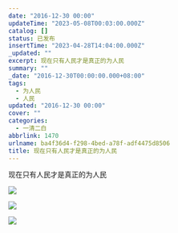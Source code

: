 ```yaml
---
date: "2016-12-30 00:00"
updateTime: "2023-05-08T00:03:00.000Z"
catalog: []
status: 已发布
insertTime: "2023-04-28T14:04:00.000Z"
_updated: ""
excerpt: 现在只有人民才是真正的为人民
summary: ""
_date: "2016-12-30T00:00:00.000+08:00"
tags:
  - 为人民
  - 人民
updated: "2016-12-30 00:00"
cover: ""
categories:
  - 一清二白
abbrlink: 1470
urlname: ba4f36d4-f298-4bed-a78f-adf4475d8506
title: 现在只有人民才是真正的为人民
---
```


现在只有人民才是真正的为人民

![](https://image.bmqy.net/upload/FsqLcIJUwns8uxKJ2W-A5PkIJIUK.jpg)

![](https://image.bmqy.net/upload/Fk2-rzYBEN6k-bmABzHAiqY1K_TB.jpg)

![](https://image.bmqy.net/upload/Fto5o-5ea0sNMlW_75VgGJCv2AcJ.png)
